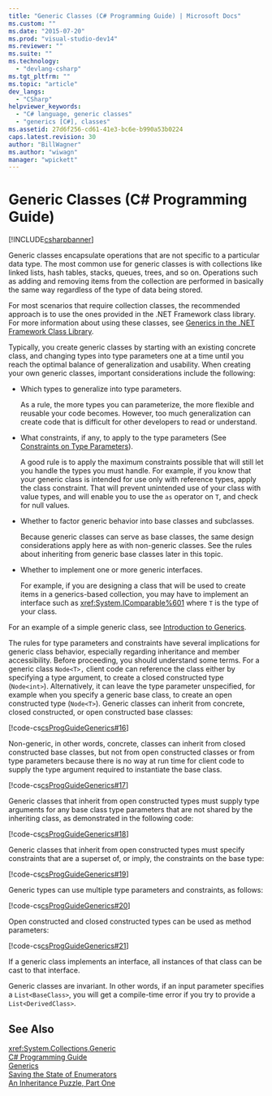 ```yaml
---
title: "Generic Classes (C# Programming Guide) | Microsoft Docs"
ms.custom: ""
ms.date: "2015-07-20"
ms.prod: "visual-studio-dev14"
ms.reviewer: ""
ms.suite: ""
ms.technology: 
  - "devlang-csharp"
ms.tgt_pltfrm: ""
ms.topic: "article"
dev_langs: 
  - "CSharp"
helpviewer_keywords: 
  - "C# language, generic classes"
  - "generics [C#], classes"
ms.assetid: 27d6f256-cd61-41e3-bc6e-b990a53b0224
caps.latest.revision: 30
author: "BillWagner"
ms.author: "wiwagn"
manager: "wpickett"
---
```

# Generic Classes (C# Programming Guide)
[!INCLUDE[csharpbanner](../../../csharp/includes/csharpbanner.md)]

Generic classes encapsulate operations that are not specific to a particular data type. The most common use for generic classes is with collections like linked lists, hash tables, stacks, queues, trees, and so on. Operations such as adding and removing items from the collection are performed in basically the same way regardless of the type of data being stored.  
  
 For most scenarios that require collection classes, the recommended approach is to use the ones provided in the .NET Framework class library. For more information about using these classes, see [Generics in the .NET Framework Class Library](../../../csharp/programming-guide/generics/generics-in-the-net-framework-class-library.md).  
  
 Typically, you create generic classes by starting with an existing concrete class, and changing types into type parameters one at a time until you reach the optimal balance of generalization and usability. When creating your own generic classes, important considerations include the following:  
  
-   Which types to generalize into type parameters.  
  
     As a rule, the more types you can parameterize, the more flexible and reusable your code becomes. However, too much generalization can create code that is difficult for other developers to read or understand.  
  
-   What constraints, if any, to apply to the type parameters (See [Constraints on Type Parameters](../../../csharp/programming-guide/generics/constraints-on-type-parameters.md)).  
  
     A good rule is to apply the maximum constraints possible that will still let you handle the types you must handle. For example, if you know that your generic class is intended for use only with reference types, apply the class constraint. That will prevent unintended use of your class with value types, and will enable you to use the `as` operator on `T`, and check for null values.  
  
-   Whether to factor generic behavior into base classes and subclasses.  
  
     Because generic classes can serve as base classes, the same design considerations apply here as with non-generic classes. See the rules about inheriting from generic base classes later in this topic.  
  
-   Whether to implement one or more generic interfaces.  
  
     For example, if you are designing a class that will be used to create items in a generics-based collection, you may have to implement an interface such as <xref:System.IComparable%601> where `T` is the type of your class.  
  
 For an example of a simple generic class, see [Introduction to Generics](../../../csharp/programming-guide/generics/introduction-to-generics.md).  
  
 The rules for type parameters and constraints have several implications for generic class behavior, especially regarding inheritance and member accessibility. Before proceeding, you should understand some terms. For a generic class `Node<T>,` client code can reference the class either by specifying a type argument, to create a closed constructed type (`Node<int>`). Alternatively, it can leave the type parameter unspecified, for example when you specify a generic base class, to create an open constructed type (`Node<T>`). Generic classes can inherit from concrete, closed constructed, or open constructed base classes:  
  
 [!code-cs[csProgGuideGenerics#16](../../../csharp/programming-guide/generics/codesnippet/csharp/generic-classes_1.cs)]  
  
 Non-generic, in other words, concrete, classes can inherit from closed constructed base classes, but not from open constructed classes or from type parameters because there is no way at run time for client code to supply the type argument required to instantiate the base class.  
  
 [!code-cs[csProgGuideGenerics#17](../../../csharp/programming-guide/generics/codesnippet/csharp/generic-classes_2.cs)]  
  
 Generic classes that inherit from open constructed types must supply type arguments for any base class type parameters that are not shared by the inheriting class, as demonstrated in the following code:  
  
 [!code-cs[csProgGuideGenerics#18](../../../csharp/programming-guide/generics/codesnippet/csharp/generic-classes_3.cs)]  
  
 Generic classes that inherit from open constructed types must specify constraints that are a superset of, or imply, the constraints on the base type:  
  
 [!code-cs[csProgGuideGenerics#19](../../../csharp/programming-guide/generics/codesnippet/csharp/generic-classes_4.cs)]  
  
 Generic types can use multiple type parameters and constraints, as follows:  
  
 [!code-cs[csProgGuideGenerics#20](../../../csharp/programming-guide/generics/codesnippet/csharp/generic-classes_5.cs)]  
  
 Open constructed and closed constructed types can be used as method parameters:  
  
 [!code-cs[csProgGuideGenerics#21](../../../csharp/programming-guide/generics/codesnippet/csharp/generic-classes_6.cs)]  
  
 If a generic class implements an interface, all instances of that class can be cast to that interface.  
  
 Generic classes are invariant. In other words, if an input parameter specifies a `List<BaseClass>`, you will get a compile-time error if you try to provide a `List<DerivedClass>`.  
  
## See Also  
 <xref:System.Collections.Generic>   
 [C# Programming Guide](../../../csharp/programming-guide/index.md)   
 [Generics](../../../csharp/programming-guide/generics/index.md)   
 [Saving the State of Enumerators](http://go.microsoft.com/fwlink/?LinkId=112390)   
 [An Inheritance Puzzle, Part One](http://go.microsoft.com/fwlink/?LinkId=112380)